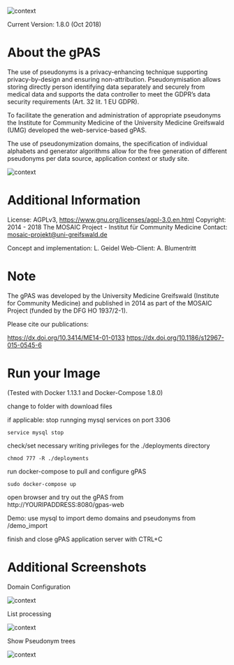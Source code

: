 
![context](https://user-images.githubusercontent.com/12081369/49164566-a5794200-f32f-11e8-8d3a-96244ea00832.png)

Current Version: 1.8.0 (Oct 2018)

# About the gPAS #
The use of pseudonyms is a privacy-enhancing technique supporting privacy-by-design and ensuring non-attribution. Pseudonymisation allows storing directly person identifying data separately and securely from medical data and supports the data controller to meet the GDPR’s data security requirements (Art. 32 lit. 1 EU GDPR).

To facilitate the generation and administration of appropriate pseudonyms the Institute for Community Medicine of the University Medicine Greifswald (UMG) developed the web-service-based gPAS.

The use of pseudonymization domains, the specification of individual alphabets and generator algorithms allow for the free generation of different pseudonyms per data source, application context or study site.

![context](https://github.com/mosaic-hgw/Dockerbank/blob/master/gPAS/screenshots/psn-overview.png)

# Additional Information #
License: AGPLv3, https://www.gnu.org/licenses/agpl-3.0.en.html
Copyright: 2014 - 2018 The MOSAIC Project - Institut für Community Medicine
Contact: mosaic-projekt@uni-greifswald.de

Concept and implementation: L. Geidel
Web-Client: A. Blumentritt

# Note #
The gPAS was developed by the University Medicine Greifswald (Institute for Community Medicine) and published in 2014 as part of the MOSAIC Project (funded by the DFG HO 1937/2-1).

Please cite our publications:

https://dx.doi.org/10.3414/ME14-01-0133
https://dx.doi.org/10.1186/s12967-015-0545-6

# Run your Image #
(Tested with Docker 1.13.1 and Docker-Compose 1.8.0)

change to folder with download files			

if applicable: stop runnging mysql services on port 3306 

```service mysql stop```

check/set necessary writing privileges for the ./deployments directory

```chmod 777 -R ./deployments```

run docker-compose to pull and configure gPAS

```sudo docker-compose up```

open browser and try out the gPAS from http://YOURIPADDRESS:8080/gpas-web

Demo: use mysql to import demo domains and pseudonyms from /demo_import

finish and close gPAS application server with CTRL+C

# Additional Screenshots #

Domain Configuration

![context](https://github.com/mosaic-hgw/Dockerbank/blob/master/gPAS/screenshots/add_domain.png)

List processing

![context](https://github.com/mosaic-hgw/Dockerbank/blob/master/gPAS/screenshots/list-processing.png)

Show Pseudonym trees

![context](https://github.com/mosaic-hgw/Dockerbank/blob/master/gPAS/screenshots/psn-tree.png)
